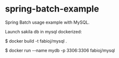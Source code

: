 # spring-batch-example
Spring Batch usage example with MySQL.

Launch sakila db in mysql dockerized:

$ docker build -t fabioj/mysql .

$ docker run --name mydb -p 3306:3306 fabioj/mysql
